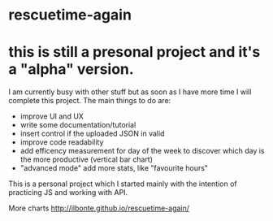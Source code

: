 # rescuetime-again
# this is still a presonal project and it's a "alpha" version. 

I am currently busy with other stuff but as soon as I have more time I will complete this project.
The main things to do are: 
* improve UI and UX
* write some documentation/tutorial
* insert control if the uploaded JSON in valid
* improve code readability
* add efficency measurement for day of the week to discover which day is the more productive (vertical bar chart)
* "advanced mode" add more stats, like "favourite hours" 

This is a personal project which I started mainly with the intention of practicing JS and working with API.

More charts
http://ilbonte.github.io/rescuetime-again/
